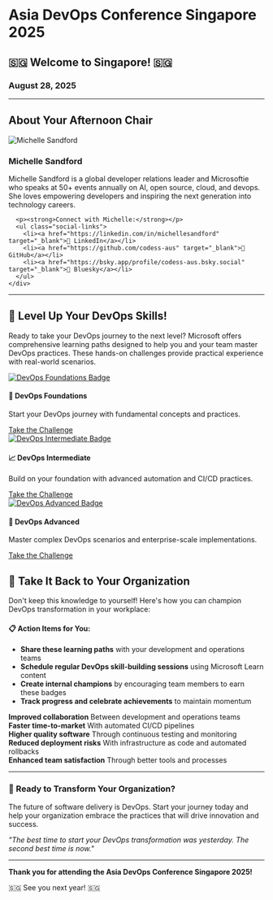 # Asia DevOps Conference Singapore 2025

<div class="conference-header">
  <h2><span class="flag-emoji">🇸🇬</span> Welcome to Singapore! <span class="flag-emoji">🇸🇬</span></h2>
  <h3>August 28, 2025</h3>
</div>

---

## About Your Afternoon Chair

<div class="speaker-section">
  <div class="speaker-profile">
    <img src="assets/1. profile pic.jpg" alt="Michelle Sandford">
    <div class="speaker-info">
      <h3>Michelle Sandford</h3>
      <p>Michelle Sandford is a global developer relations leader and Microsoftie who speaks at 50+ events annually on AI, open source, cloud, and devops. She loves empowering developers and inspiring the next generation into technology careers.</p>
      
      <p><strong>Connect with Michelle:</strong></p>
      <ul class="social-links">
        <li><a href="https://linkedin.com/in/michellesandford" target="_blank">🔗 LinkedIn</a></li>
        <li><a href="https://github.com/codess-aus" target="_blank">🐙 GitHub</a></li>
        <li><a href="https://bsky.app/profile/codess-aus.bsky.social" target="_blank">🦋 Bluesky</a></li>
      </ul>
    </div>
  </div>
</div>

---

## 🚀 Level Up Your DevOps Skills!

Ready to take your DevOps journey to the next level? Microsoft offers comprehensive learning paths designed to help you and your team master DevOps practices. These hands-on challenges provide practical experience with real-world scenarios.

<div class="cards-grid">
  <div class="devops-card">
    <a href="https://learn.microsoft.com/en-gb/challenges/wrojuzt8d6w6np?tab-challenges-created=tab-created-upcoming&sharingId=3029CD893E680AF5" target="_blank">
      <img src="assets/DevOps Foundations.png" alt="DevOps Foundations Badge">
    </a>
    <h4>🌱 DevOps Foundations</h4>
    <p>Start your DevOps journey with fundamental concepts and practices.</p>
    <a href="https://learn.microsoft.com/en-gb/challenges/wrojuzt8d6w6np?tab-challenges-created=tab-created-upcoming&sharingId=3029CD893E680AF5" target="_blank" class="btn-primary">Take the Challenge</a>
  </div>

  <div class="devops-card">
    <a href="https://learn.microsoft.com/en-gb/challenges/y21qfetrgeg1m2?tab-challenges-created=tab-created-upcoming&sharingId=3029CD893E680AF5" target="_blank">
      <img src="assets/DevOps Intermediate.png" alt="DevOps Intermediate Badge">
    </a>
    <h4>📈 DevOps Intermediate</h4>
    <p>Build on your foundation with advanced automation and CI/CD practices.</p>
    <a href="https://learn.microsoft.com/en-gb/challenges/y21qfetrgeg1m2?tab-challenges-created=tab-created-upcoming&sharingId=3029CD893E680AF5" target="_blank" class="btn-primary">Take the Challenge</a>
  </div>

  <div class="devops-card">
    <a href="https://learn.microsoft.com/en-gb/challenges/qpk7sqtm0jz1ko?tab-challenges-created=tab-created-upcoming&sharingId=3029CD893E680AF5" target="_blank">
      <img src="assets/DevOps Advanced.png" alt="DevOps Advanced Badge">
    </a>
    <h4>🎯 DevOps Advanced</h4>
    <p>Master complex DevOps scenarios and enterprise-scale implementations.</p>
    <a href="https://learn.microsoft.com/en-gb/challenges/qpk7sqtm0jz1ko?tab-challenges-created=tab-created-upcoming&sharingId=3029CD893E680AF5" target="_blank" class="btn-primary">Take the Challenge</a>
  </div>
</div>

## 💼 Take It Back to Your Organization

Don't keep this knowledge to yourself! Here's how you can champion DevOps transformation in your workplace:

<div class="checklist">
  <h4>📋 Action Items for You:</h4>
  <ul>
    <li><strong>Share these learning paths</strong> with your development and operations teams</li>
    <li><strong>Schedule regular DevOps skill-building sessions</strong> using Microsoft Learn content</li>
    <li><strong>Create internal champions</strong> by encouraging team members to earn these badges</li>
    <li><strong>Track progress and celebrate achievements</strong> to maintain momentum</li>
  </ul>
</div>

<div class="benefits-grid">
  <div class="benefit-item">
    <strong>Improved collaboration</strong>
    Between development and operations teams
  </div>
  <div class="benefit-item">
    <strong>Faster time-to-market</strong>
    With automated CI/CD pipelines
  </div>
  <div class="benefit-item">
    <strong>Higher quality software</strong>
    Through continuous testing and monitoring
  </div>
  <div class="benefit-item">
    <strong>Reduced deployment risks</strong>
    With infrastructure as code and automated rollbacks
  </div>
  <div class="benefit-item">
    <strong>Enhanced team satisfaction</strong>
    Through better tools and processes
  </div>
</div>

---

<div class="action-section">
  <h3>🌟 Ready to Transform Your Organization?</h3>
  <p>The future of software delivery is DevOps. Start your journey today and help your organization embrace the practices that will drive innovation and success.</p>
  <p><em>"The best time to start your DevOps transformation was yesterday. The second best time is now."</em></p>
</div>

---

<div class="conference-footer">
  <p><strong>Thank you for attending the Asia DevOps Conference Singapore 2025!</strong></p>
  <p><span class="flag-emoji">🇸🇬</span> See you next year! <span class="flag-emoji">🇸🇬</span></p>
</div>
